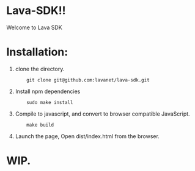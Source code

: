 # Lava-SDK!!
Welcome to Lava SDK 

# Installation: 

1. clone the directory. 
    ```
        git clone git@github.com:lavanet/lava-sdk.git
    ```
2. Install npm dependencies
    ```
        sudo make install
    ```
3. Compile to javascript, and convert to browser compatible JavaScript. 
    ```
        make build
    ```

4. Launch the page, Open dist/index.html from the browser.


# WIP.